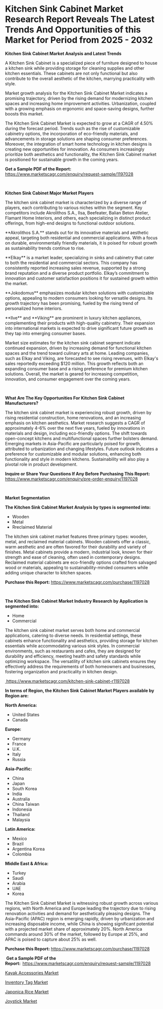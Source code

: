 <p><h1>Kitchen Sink Cabinet Market Research Report Reveals The Latest Trends And Opportunities of this Market for Period from 2025 - 2032</h1></p><p><strong>Kitchen Sink Cabinet Market Analysis and Latest Trends</strong></p>
<p><p>A Kitchen Sink Cabinet is a specialized piece of furniture designed to house a kitchen sink while providing storage for cleaning supplies and other kitchen essentials. These cabinets are not only functional but also contribute to the overall aesthetic of the kitchen, marrying practicality with style. </p><p>Market growth analysis for the Kitchen Sink Cabinet Market indicates a promising trajectory, driven by the rising demand for modernizing kitchen spaces and increasing home improvement activities. Urbanization, coupled with a growing emphasis on ergonomic and space-saving designs, further boosts this market. </p><p>The Kitchen Sink Cabinet Market is expected to grow at a CAGR of 4.50% during the forecast period. Trends such as the rise of customizable cabinetry options, the incorporation of eco-friendly materials, and advancements in storage solutions are shaping consumer preferences. Moreover, the integration of smart home technology in kitchen designs is creating new opportunities for innovation. As consumers increasingly prioritize both aesthetics and functionality, the Kitchen Sink Cabinet market is positioned for sustainable growth in the coming years.</p></p>
<p><strong>Get a Sample PDF of the Report:&nbsp;</strong> <a href="https://www.marketscagr.com/enquiry/request-sample/1197028?utm_campaign=2187&utm_medium=2&utm_source=Github&utm_content=ia&utm_term=04042025&utm_id=kitchen-sink-cabinet">https://www.marketscagr.com/enquiry/request-sample/1197028</a></p>
<p>&nbsp;</p>
<p><strong>Kitchen Sink Cabinet Major Market Players</strong></p>
<p><p>The kitchen sink cabinet market is characterized by a diverse range of players, each contributing to various niches within the segment. Key competitors include Akrolithos S.A., Ilsa, Beefeater, Balian Beton Atelier, Flamant Home Interiors, and others, each specializing in distinct product offerings, from high-end designs to functional outdoor solutions.</p><p>**Akrolithos S.A.** stands out for its innovative materials and aesthetic appeal, targeting both residential and commercial applications. With a focus on durable, environmentally friendly materials, it is poised for robust growth as sustainability trends continue to rise.</p><p>**Elkay** is a market leader, specializing in sinks and cabinetry that cater to both the residential and commercial sectors. This company has consistently reported increasing sales revenue, supported by a strong brand reputation and a diverse product portfolio. Elkay’s commitment to innovation and customer satisfaction positions it for sustained growth within the market.</p><p>**Jokodomus** emphasizes modular kitchen solutions with customizable options, appealing to modern consumers looking for versatile designs. Its growth trajectory has been promising, fueled by the rising trend of personalized home interiors.</p><p>**Ilve** and **Viking** are prominent in luxury kitchen appliances, complementing their products with high-quality cabinetry. Their expansion into international markets is expected to drive significant future growth as they tap into emerging consumer bases.</p><p>Market size estimates for the kitchen sink cabinet segment indicate continued expansion, driven by increasing demand for functional kitchen spaces and the trend toward culinary arts at home. Leading companies, such as Elkay and Viking, are forecasted to see rising revenues, with Elkay's sales reportedly exceeding $120 million. This growth reflects both an expanding consumer base and a rising preference for premium kitchen solutions. Overall, the market is geared for increasing competition, innovation, and consumer engagement over the coming years.</p></p>
<p>&nbsp;</p>
<p><strong>What Are The Key Opportunities For Kitchen Sink Cabinet Manufacturers?</strong></p>
<p><p>The kitchen sink cabinet market is experiencing robust growth, driven by rising residential construction, home renovations, and an increasing emphasis on kitchen aesthetics. Market research suggests a CAGR of approximately 4-6% over the next five years, fueled by innovations in materials and design, including eco-friendly options. The shift towards open-concept kitchens and multifunctional spaces further bolsters demand. Emerging markets in Asia-Pacific are particularly poised for growth, attributed to urbanization and changing lifestyles. Future outlook indicates a preference for customizable and modular solutions, enhancing both functionality and style in modern kitchens. Sustainability will also play a pivotal role in product development.</p></p>
<p><strong>Inquire or Share Your Questions If Any Before Purchasing This Report:</strong> <a href="https://www.marketscagr.com/enquiry/pre-order-enquiry/1197028?utm_campaign=2187&utm_medium=2&utm_source=Github&utm_content=ia&utm_term=04042025&utm_id=kitchen-sink-cabinet">https://www.marketscagr.com/enquiry/pre-order-enquiry/1197028</a></p>
<p>&nbsp;</p>
<p><strong>Market Segmentation</strong></p>
<p><strong>The Kitchen Sink Cabinet Market Analysis by types is segmented into:</strong></p>
<p><ul><li>Wooden</li><li>Metal</li><li>Rreclaimed Material</li></ul></p>
<p><p>The kitchen sink cabinet market features three primary types: wooden, metal, and reclaimed material cabinets. Wooden cabinets offer a classic, warm aesthetic and are often favored for their durability and variety of finishes. Metal cabinets provide a modern, industrial look, known for their strength and ease of cleaning, often used in contemporary designs. Reclaimed material cabinets are eco-friendly options crafted from salvaged wood or materials, appealing to sustainability-minded consumers while adding unique character to kitchen spaces.</p></p>
<p><strong>Purchase this Report:&nbsp;</strong><a href="https://www.marketscagr.com/purchase/1197028?utm_campaign=2187&utm_medium=2&utm_source=Github&utm_content=ia&utm_term=04042025&utm_id=kitchen-sink-cabinet">https://www.marketscagr.com/purchase/1197028</a></p>
<p>&nbsp;</p>
<p><strong>The Kitchen Sink Cabinet Market Industry Research by Application is segmented into:</strong></p>
<p><ul><li>Home</li><li>Commercial</li></ul></p>
<p><p>The kitchen sink cabinet market serves both home and commercial applications, catering to diverse needs. In residential settings, these cabinets enhance functionality and aesthetics, providing storage for kitchen essentials while accommodating various sink styles. In commercial environments, such as restaurants and cafes, they are designed for durability and efficiency, meeting health and safety standards while optimizing workspace. The versatility of kitchen sink cabinets ensures they effectively address the requirements of both homeowners and businesses, fostering organization and practicality in kitchen design.</p></p>
<p><a href="https://www.marketscagr.com/kitchen-sink-cabinet-r1197028?utm_campaign=2187&utm_medium=2&utm_source=Github&utm_content=ia&utm_term=04042025&utm_id=kitchen-sink-cabinet">&nbsp;https://www.marketscagr.com/kitchen-sink-cabinet-r1197028</a></p>
<p><strong>In terms of Region, the Kitchen Sink Cabinet Market Players available by Region are:</strong></p>
<p>
    <p> <strong> North America: </strong>
        <ul>
            <li>United States</li>
            <li>Canada</li>
        </ul>
        </p> 
    <p> <strong> Europe: </strong>
        <ul>
            <li>Germany</li>
            <li>France</li>
            <li>U.K.</li>
            <li>Italy</li>
            <li>Russia</li>
        </ul>
        </p> 
    <p> <strong> Asia-Pacific: </strong>
        <ul>
            <li>China</li>
            <li>Japan</li>
            <li>South Korea</li>
            <li>India</li>
            <li>Australia</li>
            <li>China Taiwan</li>
            <li>Indonesia</li>
            <li>Thailand</li>
            <li>Malaysia</li>
        </ul>
        </p> 
    <p> <strong> Latin America: </strong>
        <ul>
            <li>Mexico</li>
            <li>Brazil</li>
            <li>Argentina Korea</li>
            <li>Colombia</li>
        </ul>
        </p> 
    <p> <strong> Middle East & Africa: </strong>
        <ul>
            <li>Turkey</li>
            <li>Saudi</li>
            <li>Arabia</li>
            <li>UAE</li>
            <li>Korea</li>
        </ul>
    </p>
    </p>
<p><p>The Kitchen Sink Cabinet Market is witnessing robust growth across various regions, with North America and Europe leading the trajectory due to rising renovation activities and demand for aesthetically pleasing designs. The Asia-Pacific (APAC) region is emerging rapidly, driven by urbanization and increasing disposable income, while China is showing significant potential with a projected market share of approximately 20%. North America commands around 30% of the market, followed by Europe at 25%, and APAC is poised to capture about 25% as well.</p></p>
<p><strong>Purchase this Report: </strong><a href="https://www.marketscagr.com/purchase/1197028?utm_campaign=2187&utm_medium=2&utm_source=Github&utm_content=ia&utm_term=04042025&utm_id=kitchen-sink-cabinet">https://www.marketscagr.com/purchase/1197028</a></p>
<p>&nbsp;<strong>Get a Sample PDF of the Report:&nbsp;&nbsp;</strong><a href="https://www.marketscagr.com/enquiry/request-sample/1197028?utm_campaign=2187&utm_medium=2&utm_source=Github&utm_content=ia&utm_term=04042025&utm_id=kitchen-sink-cabinet">https://www.marketscagr.com/enquiry/request-sample/1197028</a></p>
<p><strong></strong></p>
<p><p><a href="https://github.com/mauripalmi/Market-Research-Report-List-6/blob/main/kayak-accessories-market.md?utm_campaign=2187&utm_medium=2&utm_source=Github&utm_content=ia&utm_term=04042025&utm_id=kitchen-sink-cabinet">Kayak Accessories Market</a></p><p><a href="https://github.com/abararybar2x/Market-Research-Report-List-1/blob/main/inventory-tag-market.md?utm_campaign=2187&utm_medium=2&utm_source=Github&utm_content=ia&utm_term=04042025&utm_id=kitchen-sink-cabinet">Inventory Tag Market</a></p><p><a href="https://github.com/shamprenadw7/Market-Research-Report-List-1/blob/main/japonica-rice-market.md?utm_campaign=2187&utm_medium=2&utm_source=Github&utm_content=ia&utm_term=04042025&utm_id=kitchen-sink-cabinet">Japonica Rice Market</a></p><p><a href="https://github.com/gulaimolin/Market-Research-Report-List-7/blob/main/joystick-market.md?utm_campaign=2187&utm_medium=2&utm_source=Github&utm_content=ia&utm_term=04042025&utm_id=kitchen-sink-cabinet">Joystick Market</a></p></p>